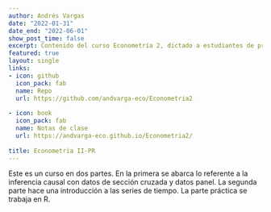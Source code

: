 ```yaml
---
author: Andrés Vargas
date: "2022-01-31"
date_end: "2022-06-01"
show_post_time: false
excerpt: Contenido del curso Econometría 2, dictado a estudiantes de pregrado del programa de economía de la Universidad del Norte
featured: true
layout: single
links:
- icon: github
  icon_pack: fab
  name: Repo
  url: https://github.com/andvarga-eco/Econometria2
  
- icon: book
  icon_pack: fab
  name: Notas de clase
  url: https://andvarga-eco.github.io/Econometria2/
  
title: Econometría II-PR
---
```


Este es un curso en dos partes. En la primera se abarca lo referente a la inferencia causal con datos de sección cruzada y datos panel. La segunda parte hace una introducción a las series de tiempo. La parte práctica se trabaja en R.
